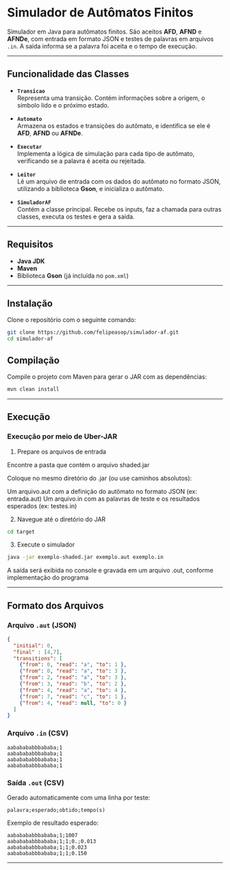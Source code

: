 # Simulador de Autômatos Finitos

Simulador em Java para autômatos finitos. São aceitos **AFD**, **AFND** e **AFNDe**, com entrada em formato JSON e testes de palavras em arquivos `.in`. A saída informa se a palavra foi aceita e o tempo de execução.

---

## Funcionalidade das Classes

* **`Transicao`**  
  Representa uma transição. Contém informações sobre a origem, o símbolo lido e o próximo estado.

* **`Automato`**  
  Armazena os estados e transições do autômato, e identifica se ele é **AFD**, **AFND** ou **AFNDe**.

* **`Executar`**  
  Implementa a lógica de simulação para cada tipo de autômato, verificando se a palavra é aceita ou rejeitada.

* **`Leitor`**  
  Lê um arquivo de entrada com os dados do autômato no formato JSON, utilizando a biblioteca **Gson**, e inicializa o autômato.

* **`SimuladorAF`**  
  Contém a classe principal. Recebe os inputs, faz a chamada para outras classes, executa os testes e gera a saída.

---

## Requisitos

* **Java JDK**
* **Maven**
* Biblioteca **Gson** (já incluída no `pom.xml`)

---

## Instalação

Clone o repositório com o seguinte comando:

```bash
git clone https://github.com/felipeasop/simulador-af.git
cd simulador-af
```

## Compilação

Compile o projeto com Maven para gerar o JAR com as dependências:

```bash
mvn clean install
```

---

## Execução

### Execução por meio de Uber-JAR

1. Prepare os arquivos de entrada

Encontre a pasta que contém o arquivo shaded.jar

Coloque no mesmo diretório do .jar (ou use caminhos absolutos):

Um arquivo.aut com a definição do autômato no formato JSON (ex: entrada.aut)
Um arquivo.in com as palavras de teste e os resultados esperados (ex: testes.in)

2. Navegue até o diretório do JAR

```bash
cd target
```

3. Execute o simulador

```bash
java -jar exemplo-shaded.jar exemplo.aut exemplo.in
```

A saída será exibida no console e gravada em um arquivo .out, conforme implementação do programa

---

## Formato dos Arquivos

### Arquivo `.aut` (JSON)

```json
{
  "initial": 0,
  "final" : [4,7],
  "transitions": [
    {"from": 0, "read": "a", "to": 1 },
    {"from": 0, "read": "a", "to": 3 },
    {"from": 2, "read": "a", "to": 3 },
    {"from": 3, "read": "b", "to": 2 },
    {"from": 4, "read": "a", "to": 4 },
    {"from": 7, "read": "c", "to": 1 },
    {"from": 4, "read": null, "to": 0 }
  ]
}
```

### Arquivo `.in` (CSV)

```text
aababababbbababa;1
aababababbbababa;1
aababababbbababa;1
aababababbbababa;1
```

### Saída `.out` (CSV)

Gerado automaticamente com uma linha por teste:

```text
palavra;esperado;obtido;tempo(s)
```

Exemplo de resultado esperado:

```text
aababababbbababa;1;1007
aababababbbababa;1;1;0.;0.013
aababababbbababa;1;1;0.023
aababababbbababa;1;1;0.150
```

---
